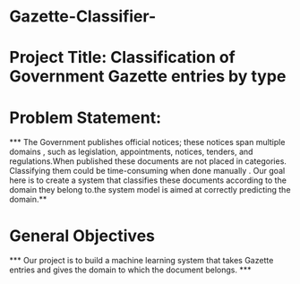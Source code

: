# Gazette-Classifier-

# Project Title: Classification of Government Gazette entries by type

# Problem Statement:
  *** The Government publishes official notices; these notices span multiple domains , such as legislation, appointments, notices, tenders, and regulations.When published these documents are not placed in categories. Classifying them could be time-consuming when done manually . Our goal here is to create a system that classifies these documents according to the domain they belong to.the system model is aimed at correctly predicting the domain.**

# General Objectives

  *** Our project is to build a machine learning system that takes  Gazette entries and gives the domain to which the document belongs. ***
